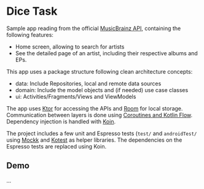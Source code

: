 # Dice Task

Sample app reading from the official [MusicBrainz API](https://musicbrainz.org/doc/MusicBrainz_API#Search), 
containing the following features:
- Home screen, allowing to search for artists
- See the detailed page of an artist, including their respective albums and EPs.

This app uses a package structure following clean architecture concepts:
- data: Include Repositories, local and remote data sources
- domain: Include the model objects and (if needed) use case classes
- ui: Activities/Fragments/Views and ViewModels

The app uses [Ktor](https://ktor.io/) for accessing the APIs and 
[Room](https://developer.android.com/training/data-storage/room) for local storage. 
Communication between layers is done
using [Coroutines and Kotlin Flow](https://kotlinlang.org/docs/coroutines-guide.html).
Dependency injection is handled with [Koin](https://insert-koin.io/).

The project includes a few unit and Espresso tests (`test/` and `androidTest/` using
[Mockk](https://mockk.io/) and [Kotest](https://kotest.io/docs/assertions/assertions.html) 
as helper libraries. The dependencies on the Espresso tests are replaced using Koin.

## Demo

...
